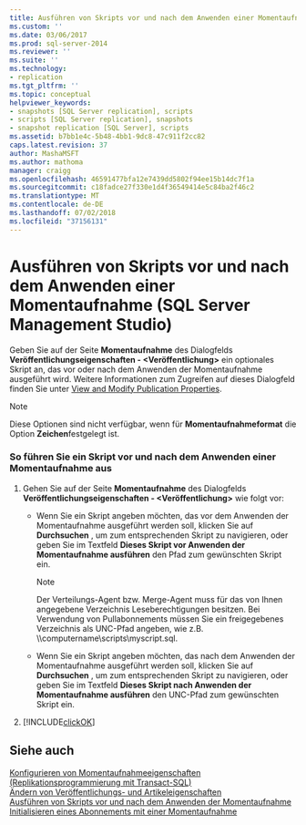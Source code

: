 ```yaml
---
title: Ausführen von Skripts vor und nach dem Anwenden einer Momentaufnahme (SQL Server Management Studio) | Microsoft-Dokumentation
ms.custom: ''
ms.date: 03/06/2017
ms.prod: sql-server-2014
ms.reviewer: ''
ms.suite: ''
ms.technology:
- replication
ms.tgt_pltfrm: ''
ms.topic: conceptual
helpviewer_keywords:
- snapshots [SQL Server replication], scripts
- scripts [SQL Server replication], snapshots
- snapshot replication [SQL Server], scripts
ms.assetid: b7bb1e4c-5b48-4bb1-9dc8-47c911f2cc82
caps.latest.revision: 37
author: MashaMSFT
ms.author: mathoma
manager: craigg
ms.openlocfilehash: 46591477bfa12e7439dd5802f94ee15b14dc7f1a
ms.sourcegitcommit: c18fadce27f330e1d4f36549414e5c84ba2f46c2
ms.translationtype: MT
ms.contentlocale: de-DE
ms.lasthandoff: 07/02/2018
ms.locfileid: "37156131"
---
```

# <a name="execute-scripts-before-and-after-a-snapshot-is-applied-sql-server-management-studio"></a>Ausführen von Skripts vor und nach dem Anwenden einer Momentaufnahme (SQL Server Management Studio)
  Geben Sie auf der Seite **Momentaufnahme** des Dialogfelds **Veröffentlichungseigenschaften - \<Veröffentlichung>** ein optionales Skript an, das vor oder nach dem Anwenden der Momentaufnahme ausgeführt wird. Weitere Informationen zum Zugreifen auf dieses Dialogfeld finden Sie unter [View and Modify Publication Properties](publish/view-and-modify-publication-properties.md).  
  
> [!NOTE]  
>  Diese Optionen sind nicht verfügbar, wenn für **Momentaufnahmeformat** die Option **Zeichen**festgelegt ist.  
  
### <a name="to-execute-a-script-before-or-after-a-snapshot-is-applied"></a>So führen Sie ein Skript vor und nach dem Anwenden einer Momentaufnahme aus  
  
1.  Gehen Sie auf der Seite **Momentaufnahme** des Dialogfelds **Veröffentlichungseigenschaften - \<Veröffentlichung>** wie folgt vor:  
  
    -   Wenn Sie ein Skript angeben möchten, das vor dem Anwenden der Momentaufnahme ausgeführt werden soll, klicken Sie auf **Durchsuchen** , um zum entsprechenden Skript zu navigieren, oder geben Sie im Textfeld **Dieses Skript vor Anwenden der Momentaufnahme ausführen** den Pfad zum gewünschten Skript ein.  
  
        > [!NOTE]  
        >  Der Verteilungs-Agent bzw. Merge-Agent muss für das von Ihnen angegebene Verzeichnis Leseberechtigungen besitzen. Bei Verwendung von Pullabonnements müssen Sie ein freigegebenes Verzeichnis als UNC-Pfad angeben, wie z.B. \\\computername\scripts\myscript.sql.  
  
    -   Wenn Sie ein Skript angeben möchten, das nach dem Anwenden der Momentaufnahme ausgeführt werden soll, klicken Sie auf **Durchsuchen** , um zum entsprechenden Skript zu navigieren, oder geben Sie im Textfeld **Dieses Skript nach Anwenden der Momentaufnahme ausführen** den UNC-Pfad zum gewünschten Skript ein.  
  
2.  [!INCLUDE[clickOK](../../includes/clickok-md.md)]  
  
## <a name="see-also"></a>Siehe auch  
 [Konfigurieren von Momentaufnahmeeigenschaften &#40;Replikationsprogrammierung mit Transact-SQL&#41;](publish/configure-snapshot-properties-replication-transact-sql-programming.md)   
 [Ändern von Veröffentlichungs- und Artikeleigenschaften](publish/change-publication-and-article-properties.md)   
 [Ausführen von Skripts vor und nach dem Anwenden der Momentaufnahme](execute-scripts-before-and-after-the-snapshot-is-applied.md)   
 [Initialisieren eines Abonnements mit einer Momentaufnahme](initialize-a-subscription-with-a-snapshot.md)  
  
  
